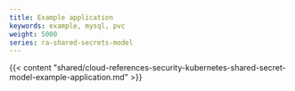 ```yaml
---
title: Example application
keywords: example, mysql, pvc
weight: 5000
series: ra-shared-secrets-model
---
```


{{< content "shared/cloud-references-security-kubernetes-shared-secret-model-example-application.md" >}}